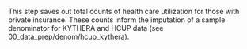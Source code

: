 This step saves out total counts of health care utilization for those with private insurance. These counts inform the imputation of a sample denominator for KYTHERA and HCUP data (see 00_data_prep/denom/hcup_kythera). 
